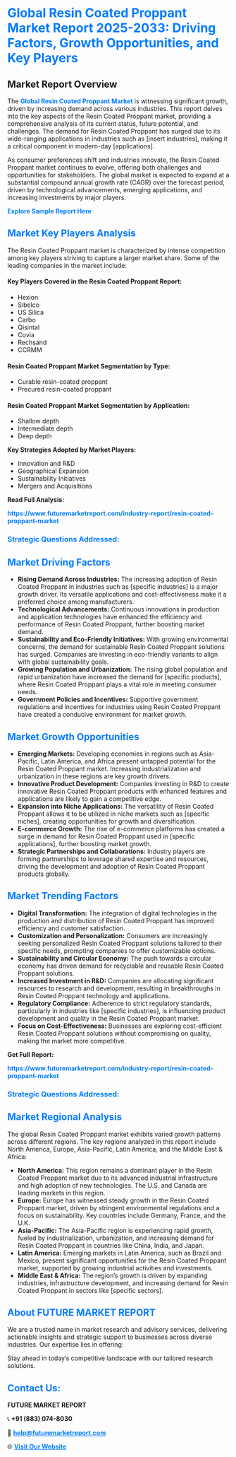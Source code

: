 <h1 style="color: #007BFF;">Global Resin Coated Proppant Market Report 2025-2033: Driving Factors, Growth Opportunities, and Key Players</h1>

<section id="overview">
<h2>Market Report Overview</h2>
<p>The <a href="https://www.futuremarketreport.com/industry-report/resin-coated-proppant-market" style="color: #007BFF; text-decoration: none;"><strong>Global Resin Coated Proppant Market</strong></a> is witnessing significant growth, driven by increasing demand across various industries. This report delves into the key aspects of the Resin Coated Proppant market, providing a comprehensive analysis of its current status, future potential, and challenges. The demand for Resin Coated Proppant has surged due to its wide-ranging applications in industries such as [insert industries], making it a critical component in modern-day [applications].</p>
<p>As consumer preferences shift and industries innovate, the Resin Coated Proppant market continues to evolve, offering both challenges and opportunities for stakeholders. The global market is expected to expand at a substantial compound annual growth rate (CAGR) over the forecast period, driven by technological advancements, emerging applications, and increasing investments by major players.</p>
</section>

<section id="overview">
<p><a href="https://www.futuremarketreport.com/request-sample/reportId=114933" style="color: #007BFF; text-decoration: none;"><strong>Explore Sample Report Here</strong></a></p>
</section>

<section id="key-players">
<h2 style="color: #007BFF;">Market Key Players Analysis</h2>
<p>The Resin Coated Proppant market is characterized by intense competition among key players striving to capture a larger market share. Some of the leading companies in the market include:</p>
<h4>Key Players Covered in the Resin Coated Proppant Report:</h4>
<ul><li>Hexion</li><li>Sibelco</li><li>US Silica</li><li>Carbo</li><li>Qisintal</li><li>Covia</li><li>Rechsand</li><li>CCRMM</li></ul>
<h4>Resin Coated Proppant Market Segmentation by Type:</h4>
<ul><li>Curable resin-coated proppant</li><li>Precured resin-coated proppant</li></ul>

<h4>Resin Coated Proppant Market Segmentation by Application:</h4>
<ul><li>Shallow depth</li><li>Intermediate depth</li><li>Deep depth</li></ul>
<p><strong>Key Strategies Adopted by Market Players:</strong></p>
<ul>
<li>Innovation and R&D</li>
<li>Geographical Expansion</li>
<li>Sustainability Initiatives</li>
<li>Mergers and Acquisitions</li>
</ul>
</section>

<section>
<p><strong>Read Full Analysis: </strong></p><a href="https://www.futuremarketreport.com/industry-report/resin-coated-proppant-market" style="color: #007BFF; text-decoration: none;"><strong>https://www.futuremarketreport.com/industry-report/resin-coated-proppant-market</strong></a>
<h3 style="color: #007BFF;">Strategic Questions Addressed:</h3>
</section>

<section id="driving-factors">
<h2 style="color: #007BFF;">Market Driving Factors</h2>
<ul>
<li><strong>Rising Demand Across Industries:</strong> The increasing adoption of Resin Coated Proppant in industries such as [specific industries] is a major growth driver. Its versatile applications and cost-effectiveness make it a preferred choice among manufacturers.</li>
<li><strong>Technological Advancements:</strong> Continuous innovations in production and application technologies have enhanced the efficiency and performance of Resin Coated Proppant, further boosting market demand.</li>
<li><strong>Sustainability and Eco-Friendly Initiatives:</strong> With growing environmental concerns, the demand for sustainable Resin Coated Proppant solutions has surged. Companies are investing in eco-friendly variants to align with global sustainability goals.</li>
<li><strong>Growing Population and Urbanization:</strong> The rising global population and rapid urbanization have increased the demand for [specific products], where Resin Coated Proppant plays a vital role in meeting consumer needs.</li>
<li><strong>Government Policies and Incentives:</strong> Supportive government regulations and incentives for industries using Resin Coated Proppant have created a conducive environment for market growth.</li>
</ul>
</section>

<section id="growth-opportunities">
<h2 style="color: #007BFF;">Market Growth Opportunities</h2>
<ul>
<li><strong>Emerging Markets:</strong> Developing economies in regions such as Asia-Pacific, Latin America, and Africa present untapped potential for the Resin Coated Proppant market. Increasing industrialization and urbanization in these regions are key growth drivers.</li>
<li><strong>Innovative Product Development:</strong> Companies investing in R&D to create innovative Resin Coated Proppant products with enhanced features and applications are likely to gain a competitive edge.</li>
<li><strong>Expansion into Niche Applications:</strong> The versatility of Resin Coated Proppant allows it to be utilized in niche markets such as [specific niches], creating opportunities for growth and diversification.</li>
<li><strong>E-commerce Growth:</strong> The rise of e-commerce platforms has created a surge in demand for Resin Coated Proppant used in [specific applications], further boosting market growth.</li>
<li><strong>Strategic Partnerships and Collaborations:</strong> Industry players are forming partnerships to leverage shared expertise and resources, driving the development and adoption of Resin Coated Proppant products globally.</li>
</ul>
</section>

<section id="trending-factors">
<h2 style="color: #007BFF;">Market Trending Factors</h2>
<ul>
<li><strong>Digital Transformation:</strong> The integration of digital technologies in the production and distribution of Resin Coated Proppant has improved efficiency and customer satisfaction.</li>
<li><strong>Customization and Personalization:</strong> Consumers are increasingly seeking personalized Resin Coated Proppant solutions tailored to their specific needs, prompting companies to offer customizable options.</li>
<li><strong>Sustainability and Circular Economy:</strong> The push towards a circular economy has driven demand for recyclable and reusable Resin Coated Proppant solutions.</li>
<li><strong>Increased Investment in R&D:</strong> Companies are allocating significant resources to research and development, resulting in breakthroughs in Resin Coated Proppant technology and applications.</li>
<li><strong>Regulatory Compliance:</strong> Adherence to strict regulatory standards, particularly in industries like [specific industries], is influencing product development and quality in the Resin Coated Proppant market.</li>
<li><strong>Focus on Cost-Effectiveness:</strong> Businesses are exploring cost-efficient Resin Coated Proppant solutions without compromising on quality, making the market more competitive.</li>
</ul>
</section>

<section>
<p><strong>Get Full Report: </strong></p><a href="https://www.futuremarketreport.com/industry-report/resin-coated-proppant-market" style="color: #007BFF; text-decoration: none;"><strong>https://www.futuremarketreport.com/industry-report/resin-coated-proppant-market</strong></a>
<h3 style="color: #007BFF;">Strategic Questions Addressed:</h3>
</section>


<section id="regional-analysis">
<h2 style="color: #007BFF;">Market Regional Analysis</h2>
<p>The global Resin Coated Proppant market exhibits varied growth patterns across different regions. The key regions analyzed in this report include North America, Europe, Asia-Pacific, Latin America, and the Middle East & Africa:</p>
<ul>
<li><strong>North America:</strong> This region remains a dominant player in the Resin Coated Proppant market due to its advanced industrial infrastructure and high adoption of new technologies. The U.S. and Canada are leading markets in this region.</li>
<li><strong>Europe:</strong> Europe has witnessed steady growth in the Resin Coated Proppant market, driven by stringent environmental regulations and a focus on sustainability. Key countries include Germany, France, and the U.K.</li>
<li><strong>Asia-Pacific:</strong> The Asia-Pacific region is experiencing rapid growth, fueled by industrialization, urbanization, and increasing demand for Resin Coated Proppant in countries like China, India, and Japan.</li>
<li><strong>Latin America:</strong> Emerging markets in Latin America, such as Brazil and Mexico, present significant opportunities for the Resin Coated Proppant market, supported by growing industrial activities and investments.</li>
<li><strong>Middle East & Africa:</strong> The region’s growth is driven by expanding industries, infrastructure development, and increasing demand for Resin Coated Proppant in sectors like [specific sectors].</li>
</ul>
</section>

<footer>
<h2 style="color: #007BFF;">About FUTURE MARKET REPORT</h2>
<p>We are a trusted name in market research and advisory services, delivering actionable insights and strategic support to businesses across diverse industries. Our expertise lies in offering:</p>

<p>Stay ahead in today’s competitive landscape with our tailored research solutions.</p>

<h2 style="color: #007BFF;">Contact Us:</h2>
<p><strong>FUTURE MARKET REPORT</strong></p>
<p>📞 <strong>+91 (883) 074-8030</strong></p>
<p>📧 <strong><a href="mailto:help@futuremarketreport.com" style="color: #007BFF;">help@futuremarketreport.com</a></strong></p>
<p>🌐 <strong><a href="https://www.futuremarketreport.com/" style="color: #007BFF;">Visit Our Website</a></strong></p>
</footer>